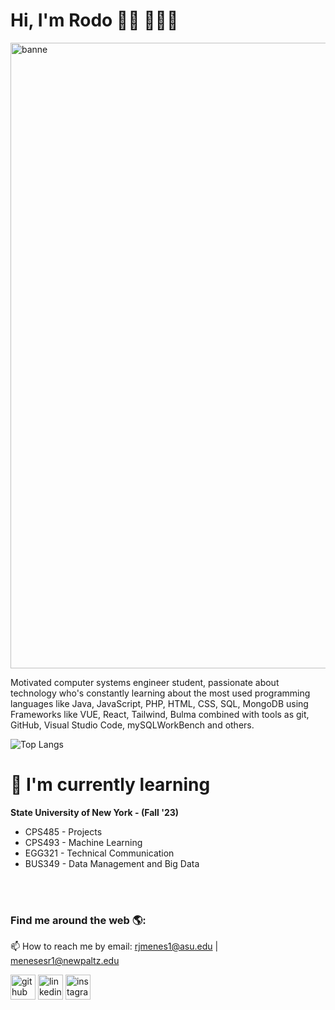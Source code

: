# Hi, I'm Rodo 👋🏽 🧑🏽‍💻

<img width="1001" alt="banne" src="https://github.com/RodoJML/RodoJML/assets/63088555/f7b1be76-5942-469a-b6a9-f7d3460f8518">

Motivated computer systems engineer student, passionate about technology who's constantly learning about the most used programming languages like Java, JavaScript, PHP, HTML, CSS, SQL, MongoDB using Frameworks like VUE, React, Tailwind, Bulma combined with tools as git, GitHub, Visual Studio Code, mySQLWorkBench and others. 

![Top Langs](https://github-readme-stats.vercel.app/api/top-langs/?username=RodoJML&layout=compact&theme=dark)


# 📲 I'm currently learning
**State University of New York - (Fall '23)**
* CPS485 - Projects
* CPS493 - Machine Learning
* EGG321 - Technical Communication
* BUS349 - Data Management and Big Data  

<br/><br/>

### Find me around the web 🌎:
📫 How to reach me by email: rjmenes1@asu.edu | menesesr1@newpaltz.edu

[<img src='https://cdn.jsdelivr.net/npm/simple-icons@3.0.1/icons/github.svg' alt='github' height='40'>](https://github.com/RodoJML)
[<img src='https://cdn.jsdelivr.net/npm/simple-icons@3.0.1/icons/linkedin.svg' alt='linkedin' height='40'>](https://www.linkedin.com/in/rodolfo-meneses-leal-08b66a20a/)
[<img src='https://cdn.jsdelivr.net/npm/simple-icons@3.0.1/icons/instagram.svg' alt='instagram' height='40'>](https://www.instagram.com/rodojml/)




